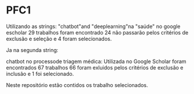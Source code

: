 # PFC1

Utilizando as strings:
"chatbot"and "deeplearning"na "saúde" no google escholar 29 trabalhos foram encontrado 24 não passarão pelos critérios de exclusão e seleção e 4 foram selecionados.

Ja na segunda string:

chatbot no processode triagem médica: Utilizada no Google Scholar foram encontrados 67 trabalhos 66 foram exluidos pelos critérios de exclusão e inclusão e 1 foi selecionado.

Neste repositório estão contidos os trabalho selecionados.
